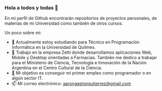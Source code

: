 ### Hola a todos y todas 👋

En mi perfil de Github encontrarán repositorios de proyectos personales, de materias de mi Universidad como también de otros cursos.

Un poco sobre mi:

- 🌱 Actualmente estoy estudiando para Técnico en Programación Informática en la Universidad de Quilmes.
- 🔭 Trabajo en la empresa Zetti donde desarrollamos aplicaciones Web, Mobile y Desktop orientadas a Farmacias.
     También me dedico a trabajar para el Ministerio de Ciencia, Tecnología e Innovación de la Nación Argentina en el Centro Cultural de la Ciencia.
- 🎯 Mi objetivo es conseguir mi primer empleo como programador o en algún sector IT.
- 📫 Mi correo electrónico: aarongastongutierrez@gmail.com
